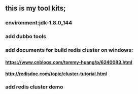 ## this is my tool kits;
### environment:jdk-1.8.0_144
### add dubbo tools
### 
### add documents for build redis cluster on windows:
#### https://www.cnblogs.com/tommy-huang/p/6240083.html
#### http://redisdoc.com/topic/cluster-tutorial.html
### add redis cluster demo 
